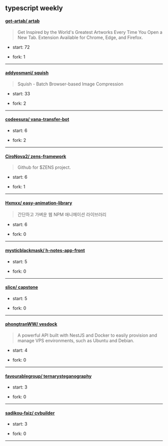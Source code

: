## typescript weekly

#### [get-artab/ artab](https://github.com/get-artab/artab)
>  Get Inspired by the World's Greatest Artworks Every Time You Open a New Tab. Extension Available for Chrome, Edge, and Firefox.
+ start: 72
+ fork: 1
---
#### [addyosmani/ squish](https://github.com/addyosmani/squish)
>  Squish - Batch Browser-based Image Compression
+ start: 33
+ fork: 2
---
#### [codeesura/ vana-transfer-bot](https://github.com/codeesura/vana-transfer-bot)
>  
+ start: 6
+ fork: 2
---
#### [CiroNova2/ zens-framework](https://github.com/CiroNova2/zens-framework)
>  Github for $ZENS project. 
+ start: 6
+ fork: 1
---
#### [Hxmxx/ easy-animation-library](https://github.com/Hxmxx/easy-animation-library)
>  간단하고 가벼운 웹 NPM 애니메이션 라이브러리
+ start: 6
+ fork: 0
---
#### [mysticblackmask/ h-notes-app-front](https://github.com/mysticblackmask/h-notes-app-front)
>  
+ start: 5
+ fork: 0
---
#### [slice/ capstone](https://github.com/slice/capstone)
>  
+ start: 5
+ fork: 0
---
#### [phongtranWW/ vesdock](https://github.com/phongtranWW/vesdock)
>  A powerful API built with NestJS and Docker to easily provision and manage VPS environments, such as Ubuntu and Debian.
+ start: 4
+ fork: 0
---
#### [favourablegroup/ ternarysteganography](https://github.com/favourablegroup/ternarysteganography)
>  
+ start: 3
+ fork: 0
---
#### [sadikou-faiz/ cvbuilder](https://github.com/sadikou-faiz/cvbuilder)
>  
+ start: 3
+ fork: 0
---